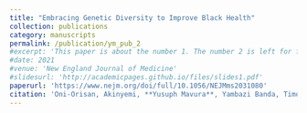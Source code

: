 ```yaml
---
title: "Embracing Genetic Diversity to Improve Black Health"
collection: publications
category: manuscripts
permalink: /publication/ym_pub_2
#excerpt: 'This paper is about the number 1. The number 2 is left for future work.'
#date: 2021
#venue: 'New England Journal of Medicine'
#slidesurl: 'http://academicpages.github.io/files/slides1.pdf'
paperurl: 'https://www.nejm.org/doi/full/10.1056/NEJMms2031080'
citation: 'Oni-Orisan, Akinyemi, **Yusuph Mavura**, Yambazi Banda, Timothy A. Thornton, and Ronnie Sebro. New England Journal of Medicine 384, no. 12 (2021): 1163-1167.'
---
```

